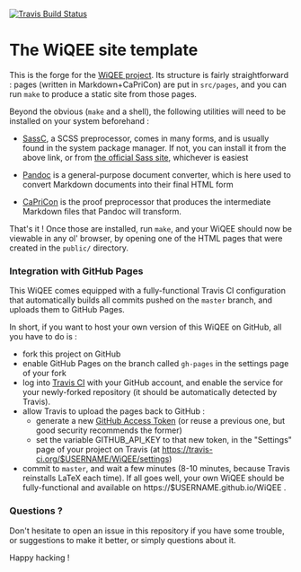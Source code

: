 [![Travis Build Status](https://travis-ci.org/lih/WiQEE.svg?branch=master)](https://travis-ci.org/lih/WiQEE)

The WiQEE site template
=======================

This is the forge for the [WiQEE project][wiqee]. Its structure is fairly
straightforward : pages (written in Markdown+CaPriCon) are put in
`src/pages`, and you can run `make` to produce a static site from
those pages.

Beyond the obvious (`make` and a shell), the following utilities will
need to be installed on your system beforehand :

  - [SassC][sassc], a SCSS preprocessor, comes in many forms, and is
    usually found in the system package manager. If not, you can
    install it from the above link, or from [the official Sass
    site](https://sass-lang.com/install), whichever is easiest

  - [Pandoc][pandoc] is a general-purpose document converter, which is here used
    to convert Markdown documents into their final HTML form

  - [CaPriCon][capricon] is the proof preprocessor that produces the
    intermediate Markdown files that Pandoc will transform.

That's it ! Once those are installed, run `make`, and your WiQEE
should now be viewable in any ol' browser, by opening one of the HTML
pages that were created in the `public/` directory.

### Integration with GitHub Pages

This WiQEE comes equipped with a fully-functional Travis CI
configuration that automatically builds all commits pushed on the
`master` branch, and uploads them to GitHub Pages.

In short, if you want to host your own version of this WiQEE on
GitHub, all you have to do is :

  - fork this project on GitHub
  - enable GitHub Pages on the branch called `gh-pages` in the
    settings page of your fork
  - log into [Travis CI] with your GitHub account, and enable the
    service for your newly-forked repository (it should be
    automatically detected by Travis).
  - allow Travis to upload the pages back to GitHub :
     - generate a new [GitHub Access
       Token](https://github.com/settings/tokens) (or reuse a previous
       one, but good security recommends the former)
     - set the variable GITHUB_API_KEY to that new token, in the
       "Settings" page of your project on Travis (at
       https://travis-ci.org/$USERNAME/WiQEE/settings)
  - commit to `master`, and wait a few minutes (8-10 minutes, because
    Travis reinstalls LaTeX each time). If all goes well, your own
    WiQEE should be fully-functional and available on
    https://$USERNAME.github.io/WiQEE .

### Questions ?

Don't hesitate to open an issue in this repository if you have some
trouble, or suggestions to make it better, or simply questions about
it.

Happy hacking !

[Travis CI]: https://travis-ci.org/
[sassc]: https://github.com/sass/sassc
[pandoc]: https://pandoc.org/
[capricon]: https://github.com/lih/BHR/releases
[wiqee]: https://lih.github.io/WiQEE/
